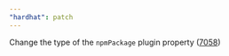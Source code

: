 ```yaml
---
"hardhat": patch
---
```


Change the type of the `npmPackage` plugin property ([7058](https://github.com/NomicFoundation/hardhat/issues/7058))
